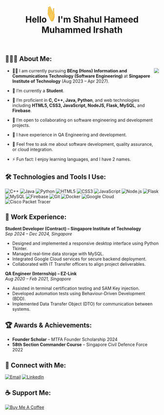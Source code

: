 <h1 align="center">Hello<img src="https://raw.githubusercontent.com/ABSphreak/ABSphreak/master/gifs/Hi.gif" width="30px" height="60px"> I'm Shahul Hameed Muhammed Irshath</h1>

<br/>

## 👨🏻‍💻 About Me:

<img src="./thoughtworks-gif_dribbble.gif" height="290px" align="right" />

- 🙋‍♂️ I am currently pursuing **BEng (Hons) Information and Communications Technology (Software Engineering)** at **Singapore Institute of Technology** (Aug 2023 – Apr 2027).

- 🔭 I’m currently a **Student**.

- 🌱 I’m proficient in **C, C++, Java, Python**, and web technologies including **HTML5, CSS3, JavaScript, NodeJS, Flask, MySQL**, and **Firebase**.

- 👯 I’m open to collaborating on software engineering and development projects.

- 🤔 I have experience in QA Engineering and development.

- 💬 Feel free to ask me about software development, quality assurance, or cloud integration.

- ⚡ Fun fact: I enjoy learning languages, and I have 2 names.

## 🛠️ Technologies and Tools I Use:

<p>
<img alt="C++" src="https://img.shields.io/badge/C%2B%2B-00599C?style=for-the-badge&logo=c%2B%2B&logoColor=white" height="25px"/>
<img alt="Java" src="https://img.shields.io/badge/Java-007396?style=for-the-badge&logo=java&logoColor=white" height="25px"/>
<img alt="Python" src="https://img.shields.io/badge/Python-14354C?style=for-the-badge&logo=python&logoColor=white" height="25px"/>
<img alt="HTML5" src="https://img.shields.io/badge/HTML5-E34F26?style=for-the-badge&logo=html5&logoColor=white" height="25px"/>
<img alt="CSS3" src="https://img.shields.io/badge/CSS3-1572B6?style=for-the-badge&logo=css3&logoColor=white" height="25px"/>
<img alt="JavaScript" src="https://img.shields.io/badge/JavaScript-323330?style=for-the-badge&logo=javascript&logoColor=F7DF1E"  height="25px"/>
<img alt="Node.js" src="https://img.shields.io/badge/Node.js-43853d?style=for-the-badge&logo=node.js&logoColor=white"  height="25px"/>
<img alt="Flask" src="https://img.shields.io/badge/Flask-000000?style=for-the-badge&logo=flask&logoColor=white" height="25px"/>
<img alt="MySQL" src="https://img.shields.io/badge/MySQL-4479A1?style=for-the-badge&logo=mysql&logoColor=white" height="25px"/>
<img alt="Firebase" src="https://img.shields.io/badge/Firebase-FFCA28?style=for-the-badge&logo=firebase&logoColor=black" height="25px"/>
<img alt="Git" src="https://img.shields.io/badge/Git-F05032?style=for-the-badge&logo=git&logoColor=white" height="25px"/>
<img alt="Docker" src="https://img.shields.io/badge/Docker-2496ED?style=for-the-badge&logo=docker&logoColor=white" height="25px"/>
<img alt="Google Cloud" src="https://img.shields.io/badge/Google_Cloud-4285F4?style=for-the-badge&logo=google-cloud&logoColor=white" height="25px"/>
<img alt="Cisco Packet Tracer" src="https://img.shields.io/badge/Cisco_Packet_Tracer-FF0000?style=for-the-badge&logo=cisco&logoColor=white" height="25px"/>
</p>

## 💼 Work Experience:

**Student Developer (Contract) – Singapore Institute of Technology**  
*Sep 2024 – Dec 2024, Singapore*  
- Designed and implemented a responsive desktop interface using Python Tkinter.  
- Managed real-time data storage with MySQL.  
- Integrated Google Cloud services for secure backend deployment.  
- Collaborated with IT Transfer officers to align project deliverables.

**QA Engineer (Internship) – EZ-Link**  
*Aug 2020 – Feb 2021, Singapore*  
- Assisted in terminal certification testing and SAM Key injection.  
- Developed automation tests using Behaviour-Driven Development (BDD).  
- Implemented Data Transfer Object (DTO) for communication between systems.

## 🏆 Awards & Achievements:

- **Founder Scholar** – MTFA Founder Scholarship 2024  
- **58th Section Commander Course** – Singapore Civil Defence Force 2022  

## 🤝 Connect with Me:

<p>
<a href="mailto:muhammedirshath49@gmail.com" target="_blank"><img alt="Email" src="https://img.shields.io/badge/Email-D14836?style=for-the-badge&logo=gmail&logoColor=white" height="30px"/></a>
<a href="https://www.linkedin.com/in/muhammed-irshath/" target="_blank"><img alt="LinkedIn" src="https://img.shields.io/badge/LinkedIn-0077B5?style=for-the-badge&logo=linkedin&logoColor=white"  height="30px"/></a>
</p>

## ☕ Support Me:

<a href="https://ko-fi.com/muhammedirshath" target="_blank"><img src="https://cdn.buymeacoffee.com/buttons/v2/default-violet.png" alt="Buy Me A Coffee" height="60px" width="200px"></a>

